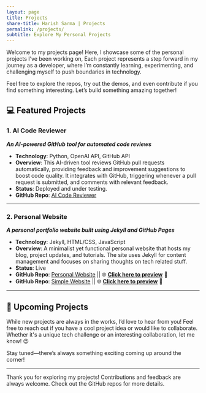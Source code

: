 ```yaml
---
layout: page
title: Projects
share-title: Harish Sarma | Projects
permalink: /projects/
subtitle: Explore My Personal Projects
---
```


Welcome to my projects page! Here, I showcase some of the personal projects I’ve been working on, Each project represents a step forward in my journey as a developer, where I’m constantly learning, experimenting, and challenging myself to push boundaries in technology. 

Feel free to explore the repos, try out the demos, and even contribute if you find something interesting. Let’s build something amazing together!

## 💻 Featured Projects

### 1. **AI Code Reviewer**
   **_An AI-powered GitHub tool for automated code reviews_**  
   - **Technology**: Python, OpenAI API, GitHub API  
   - **Overview**: This AI-driven tool reviews GitHub pull requests automatically, providing feedback and improvement suggestions to boost code quality. It integrates with GitHub, triggering whenever a pull request is submitted, and comments with relevant feedback.  
   - **Status**: Deployed and under testing.  
   - **GitHub Repo**: [AI Code Reviewer](https://github.com/harishsarmav/AI_Code_Review)

---

### 2. **Personal Website**
   **_A personal portfolio website built using Jekyll and GitHub Pages_**  
   - **Technology**: Jekyll, HTML/CSS, JavaScript  
   - **Overview**: A minimalist yet functional personal website that hosts my blog, project updates, and tutorials. The site uses Jekyll for content management and focuses on sharing thoughts on tech related stuff.  
   - **Status**: Live  
   - **GitHub Repo**: [Personal Website](https://github.com/harishsarmav/HarishHub)  || 🌐 [**Click here to preview**](https://harishsarmav.github.io/HarishHub/) 🚀  
   - **GitHub Repo**: [Simple Website](https://github.com/harishsarmav/hsv)  || 🌐 [**Click here to preview**](https://harishsarmav.github.io/hsv/) 🚀

---

## 📅 Upcoming Projects

While new projects are always in the works, I’d love to hear from you! Feel free to reach out if you have a cool project idea or would like to collaborate. Whether it's a unique tech challenge or an interesting collaboration, let me know! 😉

Stay tuned—there’s always something exciting coming up around the corner!

---

Thank you for exploring my projects! Contributions and feedback are always welcome. Check out the GitHub repos for more details.
